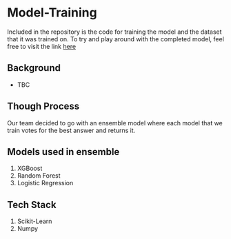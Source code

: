 # Model-Training

Included in the repository is the code for training the model and the dataset that it was trained on. To try and play around with the completed model, feel free to visit the link [here](https://comp562-project.herokuapp.com/)

## Background

- TBC

## Though Process

Our team decided to go with an ensemble model where each model that we train votes for the best answer and returns it.

## Models used in ensemble

1. XGBoost
2. Random Forest
3. Logistic Regression

## Tech Stack

1. Scikit-Learn
2. Numpy
